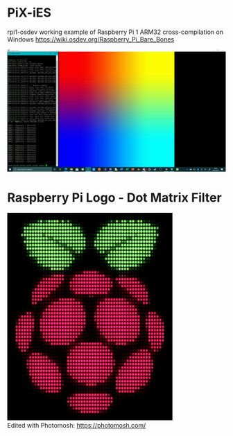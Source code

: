 # PiX-iES
rpi1-osdev working example of Raspberry Pi 1 ARM32 cross-compilation on Windows
https://wiki.osdev.org/Raspberry_Pi_Bare_Bones

![alt text](https://github.com/TheMindVirus/PiX-iES/blob/pi1-arm32/arm32.png)

# Raspberry Pi Logo - Dot Matrix Filter
![alt text](https://github.com/TheMindVirus/PiX-iES/blob/pi1-arm32/PiLogoDotMatrix.jpg) \
Edited with Photomosh: https://photomosh.com/
